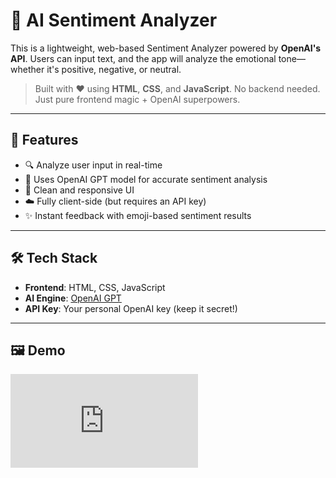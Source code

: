 # 🧠 AI Sentiment Analyzer

This is a lightweight, web-based Sentiment Analyzer powered by **OpenAI's API**. Users can input text, and the app will analyze the emotional tone—whether it's positive, negative, or neutral.

> Built with ❤️ using **HTML**, **CSS**, and **JavaScript**. No backend needed. Just pure frontend magic + OpenAI superpowers.

---

## 🚀 Features

- 🔍 Analyze user input in real-time
- 🧠 Uses OpenAI GPT model for accurate sentiment analysis
- 🌈 Clean and responsive UI
- ☁️ Fully client-side (but requires an API key)
- ✨ Instant feedback with emoji-based sentiment results

---

## 🛠️ Tech Stack

- **Frontend**: HTML, CSS, JavaScript
- **AI Engine**: [OpenAI GPT](http://localhost:51570/index.html?phcodeLivePreview=true)
- **API Key**: Your personal OpenAI key (keep it secret!)

---

## 🖼️ Demo

![sentiment analyzer demo](http://localhost:51570/index.html?phcodeLivePreview=true)  

